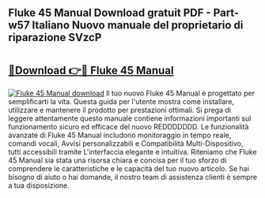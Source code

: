 ## Fluke 45 Manual Download gratuit PDF - Part-w57 Italiano Nuovo manuale del proprietario di riparazione SVzcP

# <h2><a href="http://dffdrre.blite.top/?on=Fluke+45+Manual">🔗Download 👉🔴 Fluke 45 Manual</a></h2>

[![Fluke 45 Manual download](https://i.imgur.com/lujVjoI.png)](http://dffdrre.blite.top/?on=Fluke+45+Manual)
Il tuo nuovo Fluke 45 Manual è progettato per semplificarti la vita. Questa guida per l'utente mostra come installare, utilizzare e mantenere il prodotto per prestazioni ottimali. Si prega di leggere attentamente questo manuale contiene informazioni importanti sul funzionamento sicuro ed efficace del nuovo REDDDDDDD. Le funzionalità avanzate di Fluke 45 Manual includono monitoraggio in tempo reale, comandi vocali, Avvisi personalizzabili e Compatibilità Multi-Dispositivo, tutti accessibili tramite L'interfaccia elegante e intuitiva. Riteniamo che Fluke 45 Manual sia stata una risorsa chiara e concisa per il tuo sforzo di comprendere le caratteristiche e le capacità del tuo nuovo articolo. Se hai bisogno di aiuto o hai domande, il nostro team di assistenza clienti è sempre a tua disposizione.
